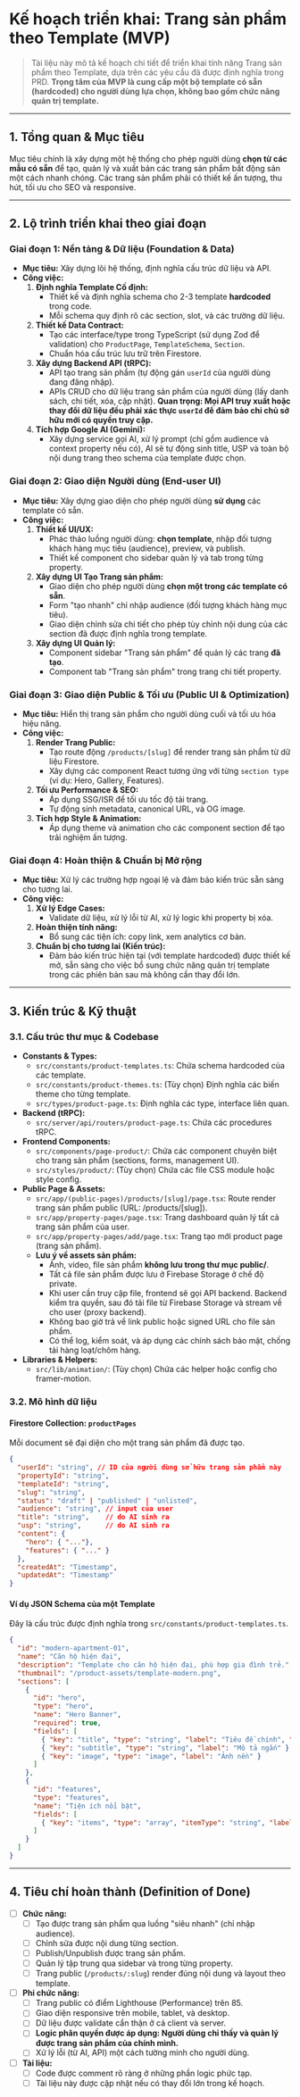 # Kế hoạch triển khai: Trang sản phẩm theo Template (MVP)

> Tài liệu này mô tả kế hoạch chi tiết để triển khai tính năng Trang sản phẩm theo Template, dựa trên các yêu cầu đã được định nghĩa trong PRD. **Trọng tâm của MVP là cung cấp một bộ template có sẵn (hardcoded) cho người dùng lựa chọn, không bao gồm chức năng quản trị template.**

---

## 1. Tổng quan & Mục tiêu

Mục tiêu chính là xây dựng một hệ thống cho phép người dùng **chọn từ các mẫu có sẵn** để tạo, quản lý và xuất bản các trang sản phẩm bất động sản một cách nhanh chóng. Các trang sản phẩm phải có thiết kế ấn tượng, thu hút, tối ưu cho SEO và responsive.

---

## 2. Lộ trình triển khai theo giai đoạn

### Giai đoạn 1: Nền tảng & Dữ liệu (Foundation & Data)
- **Mục tiêu:** Xây dựng lõi hệ thống, định nghĩa cấu trúc dữ liệu và API.
- **Công việc:**
  1.  **Định nghĩa Template Cố định:**
      -   Thiết kế và định nghĩa schema cho 2-3 template **hardcoded** trong code.
      -   Mỗi schema quy định rõ các section, slot, và các trường dữ liệu.
  2.  **Thiết kế Data Contract:**
      -   Tạo các interface/type trong TypeScript (sử dụng Zod để validation) cho `ProductPage`, `TemplateSchema`, `Section`.
      -   Chuẩn hóa cấu trúc lưu trữ trên Firestore.
  3.  **Xây dựng Backend API (tRPC):**
      -   API tạo trang sản phẩm (tự động gán `userId` của người dùng đang đăng nhập).
      -   APIs CRUD cho dữ liệu trang sản phẩm của người dùng (lấy danh sách, chi tiết, xóa, cập nhật). **Quan trọng: Mọi API truy xuất hoặc thay đổi dữ liệu đều phải xác thực `userId` để đảm bảo chỉ chủ sở hữu mới có quyền truy cập.**
  4.  **Tích hợp Google AI (Gemini):**
      -   Xây dựng service gọi AI, xử lý prompt (chỉ gồm audience và context property nếu có), AI sẽ tự động sinh title, USP và toàn bộ nội dung trang theo schema của template được chọn.

### Giai đoạn 2: Giao diện Người dùng (End-user UI)
- **Mục tiêu:** Xây dựng giao diện cho phép người dùng **sử dụng** các template có sẵn.
- **Công việc:**
  1.  **Thiết kế UI/UX:**
      -   Phác thảo luồng người dùng: **chọn template**, nhập đối tượng khách hàng mục tiêu (audience), preview, và publish.
      -   Thiết kế component cho sidebar quản lý và tab trong từng property.
  2.  **Xây dựng UI Tạo Trang sản phẩm:**
      -   Giao diện cho phép người dùng **chọn một trong các template có sẵn**.
      -   Form "tạo nhanh" chỉ nhập audience (đối tượng khách hàng mục tiêu).
      -   Giao diện chỉnh sửa chi tiết cho phép tùy chỉnh nội dung của các section đã được định nghĩa trong template.
  3.  **Xây dựng UI Quản lý:**
      -   Component sidebar "Trang sản phẩm" để quản lý các trang **đã tạo**.
      -   Component tab "Trang sản phẩm" trong trang chi tiết property.

### Giai đoạn 3: Giao diện Public & Tối ưu (Public UI & Optimization)
- **Mục tiêu:** Hiển thị trang sản phẩm cho người dùng cuối và tối ưu hóa hiệu năng.
- **Công việc:**
  1.  **Render Trang Public:**
      -   Tạo route động `/products/[slug]` để render trang sản phẩm từ dữ liệu Firestore.
      -   Xây dựng các component React tương ứng với từng `section type` (ví dụ: Hero, Gallery, Features).
  2.  **Tối ưu Performance & SEO:**
      -   Áp dụng SSG/ISR để tối ưu tốc độ tải trang.
      -   Tự động sinh metadata, canonical URL, và OG image.
  3.  **Tích hợp Style & Animation:**
      -   Áp dụng theme và animation cho các component section để tạo trải nghiệm ấn tượng.

### Giai đoạn 4: Hoàn thiện & Chuẩn bị Mở rộng
- **Mục tiêu:** Xử lý các trường hợp ngoại lệ và đảm bảo kiến trúc sẵn sàng cho tương lai.
- **Công việc:**
  1.  **Xử lý Edge Cases:**
      -   Validate dữ liệu, xử lý lỗi từ AI, xử lý logic khi property bị xóa.
  2.  **Hoàn thiện tính năng:**
      -   Bổ sung các tiện ích: copy link, xem analytics cơ bản.
  3.  **Chuẩn bị cho tương lai (Kiến trúc):**
      -   Đảm bảo kiến trúc hiện tại (với template hardcoded) được thiết kế mở, sẵn sàng cho việc bổ sung chức năng quản trị template trong các phiên bản sau mà không cần thay đổi lớn.

---

## 3. Kiến trúc & Kỹ thuật

### 3.1. Cấu trúc thư mục & Codebase
-   **Constants & Types:**
    -   `src/constants/product-templates.ts`: Chứa schema hardcoded của các template.
    -   `src/constants/product-themes.ts`: (Tùy chọn) Định nghĩa các biến theme cho từng template.
    -   `src/types/product-page.ts`: Định nghĩa các type, interface liên quan.
-   **Backend (tRPC):**
    -   `src/server/api/routers/product-page.ts`: Chứa các procedures tRPC.
-   **Frontend Components:**
    -   `src/components/page-product/`: Chứa các component chuyên biệt cho trang sản phẩm (sections, forms, management UI).
    -   `src/styles/product/`: (Tùy chọn) Chứa các file CSS module hoặc style config.
-   **Public Page & Assets:**
    -   `src/app/(public-pages)/products/[slug]/page.tsx`: Route render trang sản phẩm public (URL: /products/[slug]).
    -   `src/app/property-pages/page.tsx`: Trang dashboard quản lý tất cả trang sản phẩm của user.
    -   `src/app/property-pages/add/page.tsx`: Trang tạo mới product page (trang sản phẩm).
    -   **Lưu ý về assets sản phẩm:**
        -   Ảnh, video, file sản phẩm **không lưu trong thư mục public/**.
        -   Tất cả file sản phẩm được lưu ở Firebase Storage ở chế độ private.
        -   Khi user cần truy cập file, frontend sẽ gọi API backend. Backend kiểm tra quyền, sau đó tải file từ Firebase Storage và stream về cho user (proxy backend).
        -   Không bao giờ trả về link public hoặc signed URL cho file sản phẩm.
        -   Có thể log, kiểm soát, và áp dụng các chính sách bảo mật, chống tải hàng loạt/chôm hàng.
-   **Libraries & Helpers:**
    -   `src/lib/animation/`: (Tùy chọn) Chứa các helper hoặc config cho framer-motion.

### 3.2. Mô hình dữ liệu

#### Firestore Collection: `productPages`
Mỗi document sẽ đại diện cho một trang sản phẩm đã được tạo.
```json
{
  "userId": "string", // ID của người dùng sở hữu trang sản phẩm này
  "propertyId": "string",
  "templateId": "string",
  "slug": "string",
  "status": "draft" | "published" | "unlisted",
  "audience": "string", // input của user
  "title": "string",    // do AI sinh ra
  "usp": "string",      // do AI sinh ra
  "content": {
    "hero": { "..."},
    "features": { "..." }
  },
  "createdAt": "Timestamp",
  "updatedAt": "Timestamp"
}
```

#### Ví dụ JSON Schema của một Template
Đây là cấu trúc được định nghĩa trong `src/constants/product-templates.ts`.
```json
{
  "id": "modern-apartment-01",
  "name": "Căn hộ hiện đại",
  "description": "Template cho căn hộ hiện đại, phù hợp gia đình trẻ.",
  "thumbnail": "/product-assets/template-modern.png",
  "sections": [
    {
      "id": "hero",
      "type": "hero",
      "name": "Hero Banner",
      "required": true,
      "fields": [
        { "key": "title", "type": "string", "label": "Tiêu đề chính", "required": true },
        { "key": "subtitle", "type": "string", "label": "Mô tả ngắn" },
        { "key": "image", "type": "image", "label": "Ảnh nền" }
      ]
    },
    {
      "id": "features",
      "type": "features",
      "name": "Tiện ích nổi bật",
      "fields": [
        { "key": "items", "type": "array", "itemType": "string", "label": "Danh sách tiện ích" }
      ]
    }
  ]
}
```

---

## 4. Tiêu chí hoàn thành (Definition of Done)

- [ ] **Chức năng:**
  - [ ] Tạo được trang sản phẩm qua luồng "siêu nhanh" (chỉ nhập audience).
  - [ ] Chỉnh sửa được nội dung từng section.
  - [ ] Publish/Unpublish được trang sản phẩm.
  - [ ] Quản lý tập trung qua sidebar và trong từng property.
  - [ ] Trang public (`/products/:slug`) render đúng nội dung và layout theo template.
- [ ] **Phi chức năng:**
  - [ ] Trang public có điểm Lighthouse (Performance) trên 85.
  - [ ] Giao diện responsive trên mobile, tablet, và desktop.
  - [ ] Dữ liệu được validate cẩn thận ở cả client và server.
  - [ ] **Logic phân quyền được áp dụng: Người dùng chỉ thấy và quản lý được trang sản phẩm của chính mình.**
  - [ ] Xử lý lỗi (từ AI, API) một cách tường minh cho người dùng.
- [ ] **Tài liệu:**
  - [ ] Code được comment rõ ràng ở những phần logic phức tạp.
  - [ ] Tài liệu này được cập nhật nếu có thay đổi lớn trong kế hoạch.
